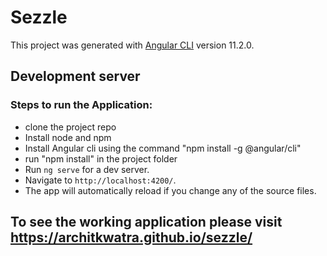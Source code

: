 # Sezzle

This project was generated with [Angular CLI](https://github.com/angular/angular-cli) version 11.2.0.

## Development server

### Steps to run the Application:

  - clone the project repo
  - Install node and npm
  - Install Angular cli using the command "npm install -g @angular/cli"
  - run "npm install" in the project folder
  - Run `ng serve` for a dev server. 
  - Navigate to `http://localhost:4200/`. 
  - The app will automatically reload if you change any of the source files.

## To see the working application please visit https://architkwatra.github.io/sezzle/


